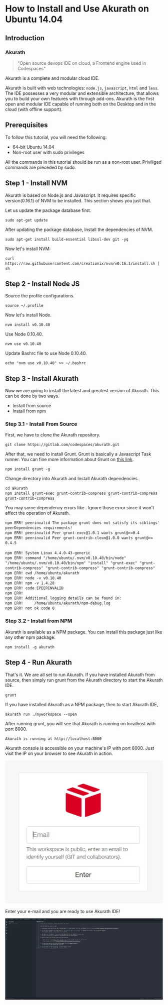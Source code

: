 # How to Install and Use Akurath on Ubuntu 14.04

## Introduction

###  Akurath

> "Open source devops IDE on cloud, a Frontend engine used in Codespaces"

Akurath is a complete and modular cloud IDE.


Akurath is built with web technologies: `node.js`, `javascript`, `html` and `less`. The IDE possesses a very modular and extensible architecture, that allows you to build your own features with through add-ons. Akurath is the first open and modular IDE capable of running both on the Desktop and in the cloud (with offline support).

## Prerequisites

To follow this tutorial, you will need the following:
* 64-bit Ubuntu 14.04
* Non-root user with sudo privileges

All the commands in this tutorial should be run as a non-root user. Priviliged commands are preceded by sudo.

## Step 1 - Install NVM

Akurath is based on Node.js and Javascript. It requires specific version(0.16.1) of NVM to be installed. This section shows you just that.

Let us update the package database first.

```
sudo apt-get update
```

After updating the package database, Install the dependencies of NVM.

```
sudo apt-get install build-essential libssl-dev git -yq
```

Now let's install NVM:

```
curl https://raw.githubusercontent.com/creationix/nvm/v0.16.1/install.sh | sh
```

## Step 2 - Install Node JS

Source the profile configurations.

```
source ~/.profile
```
Now let's install Node.

```
nvm install v0.10.40
```

Use Node 0.10.40.

```
nvm use v0.10.40
```

Update Bashrc file to use Node 0.10.40.

```
echo "nvm use v0.10.40" >> ~/.bashrc
```

## Step 3 - Install Akurath

 Now we are going to install the latest and greatest version of Akurath. This can be done by two ways.
 * Install from source
 * Install from npm

### Step 3.1 - Install From Source

First, we have to clone the Akurath repository.

```
git clone https://gitlab.com/codespaces/akurath.git
```

After that, we need to install Grunt. Grunt is basically a Javascript Task runner. You can fine more information about Grunt on [this link](https://www.npmjs.com/package/grunt).

```
npm install grunt -g
```

Change directory into Akurath and Install Akurath dependencies.

```
cd akurath
npm install grunt-exec grunt-contrib-compress grunt-contrib-compress grunt-contrib-compress
```

You may some dependency errors like . Ignore those error since it won't affect the operation of Akurath.

```
npm ERR! peerinvalid The package grunt does not satisfy its siblings' peerDependencies requirements!
npm ERR! peerinvalid Peer grunt-exec@1.0.1 wants grunt@>=0.4
npm ERR! peerinvalid Peer grunt-contrib-clean@1.0.0 wants grunt@>= 0.4.5

npm ERR! System Linux 4.4.0-43-generic
npm ERR! command "/home/ubuntu/.nvm/v0.10.40/bin/node" "/home/ubuntu/.nvm/v0.10.40/bin/npm" "install" "grunt-exec" "grunt-contrib-compress" "grunt-contrib-compress" "grunt-contrib-compress"
npm ERR! cwd /home/ubuntu/akurath
npm ERR! node -v v0.10.40
npm ERR! npm -v 1.4.28
npm ERR! code EPEERINVALID
npm ERR!
npm ERR! Additional logging details can be found in:
npm ERR!     /home/ubuntu/akurath/npm-debug.log
npm ERR! not ok code 0
```

### Step 3.2 - Install from NPM

Akurath is available as a NPM package. You can install this package just like any other npm package.

```
npm install -g akurath
```  

## Step 4 - Run Akurath

That's it. We are all set to run Akurath.
If you have installed Akurath from source, then simply run grunt from the Akurath directory to start the Akurath IDE.

```
grunt
```
If you have installed Akurath as a NPM package, then to start Akurath IDE,

```
akurath run ./myworkspace --open
```

After running grunt, you will see that Akurath is running on localhost with port 8000.

```
Akurath is running at http://localhost:8000
```

Akurath console is accessible on your machine's IP with port 8000. Just visit the IP on your browser to see Akurath in action.

![email](images/email.jpg)

Enter your e-mail and you are ready to use Akurath IDE!

![landing](images/landing.jpg)
